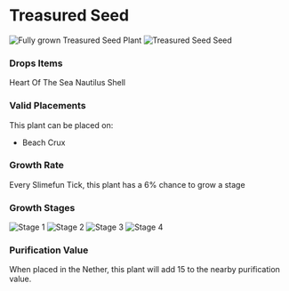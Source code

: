 # Treasured Seed

![Fully grown Treasured Seed Plant](https://mc-heads.net/head/11c4883237524820b7a54dc2fc10c4a2fb382ef5a5b11fa4d7c7ada61e9bcd67) ![Treasured Seed Seed](https://mc-heads.net/head/95b92a13f01baece56654e817833f9829bc025ad733609c0bdd0d3a359c9d943)

### Drops Items

Heart Of The Sea
Nautilus Shell


### Valid Placements

This plant can be placed on:

- Beach Crux


### Growth Rate

Every Slimefun Tick, this plant has a 6% chance to grow a stage

### Growth Stages

![Stage 1](https://mc-heads.net/head/1f2fa421512f9cc6b52b616789498ca64b24a755748a35952d9071b9877bb96b) ![Stage 2](https://mc-heads.net/head/a13158311163d1d8634edc5bec10982ca6797a1141e13b6a1b731e9d25311ca) ![Stage 3](https://mc-heads.net/head/50718148b7502085256a1960915fcbe492e715f7b29d2cad8f3da805bf51f788) ![Stage 4](https://mc-heads.net/head/e9598bff05597588447307670fcb59741abcc4e47eb9f21249243acec85e623d)

### Purification Value

When placed in the Nether, this plant will add 15 to the nearby purification value.